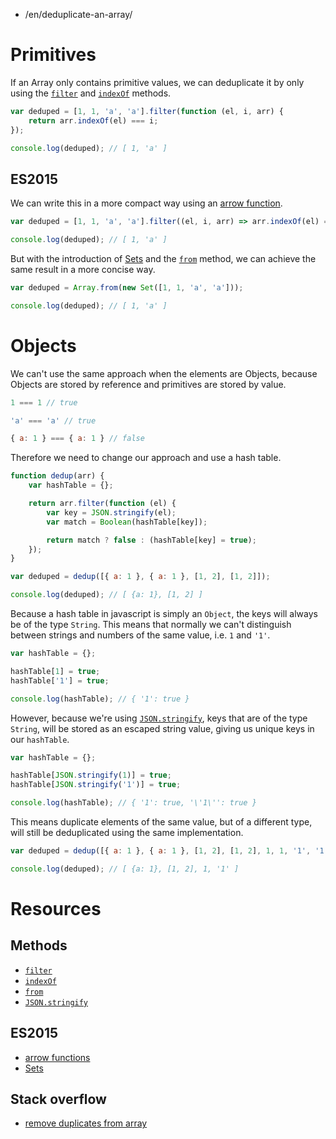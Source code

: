 -   /en/deduplicate-an-array/

# Primitives

If an Array only contains primitive values, we can deduplicate it by
only using the [`filter`](https://developer.mozilla.org/en-US/docs/Web/JavaScript/Reference/Global_Objects/Array/filter) and [`indexOf`](https://developer.mozilla.org/en-US/docs/Web/JavaScript/Reference/Global_Objects/Array/indexOf) methods.

```javascript
var deduped = [1, 1, 'a', 'a'].filter(function (el, i, arr) {
    return arr.indexOf(el) === i;
});

console.log(deduped); // [ 1, 'a' ]
```

## ES2015

We can write this in a more compact way using an [arrow function](https://developer.mozilla.org/en/docs/Web/JavaScript/Reference/Functions/Arrow_functions).

```javascript
var deduped = [1, 1, 'a', 'a'].filter((el, i, arr) => arr.indexOf(el) === i);

console.log(deduped); // [ 1, 'a' ]
```

But with the introduction of [Sets](https://developer.mozilla.org/en-US/docs/Web/JavaScript/Reference/Global_Objects/Set) and the [`from`](https://developer.mozilla.org/en/docs/Web/JavaScript/Reference/Global_Objects/Array/from) method, we can achieve the same
result in a more concise way.

```javascript
var deduped = Array.from(new Set([1, 1, 'a', 'a']));

console.log(deduped); // [ 1, 'a' ]
```

# Objects

We can't use the same approach when the elements are Objects,
because Objects are stored by reference and primitives are stored
by value.

```javascript
1 === 1 // true

'a' === 'a' // true

{ a: 1 } === { a: 1 } // false
```

Therefore we need to change our approach and use a hash table.

```javascript
function dedup(arr) {
    var hashTable = {};

    return arr.filter(function (el) {
        var key = JSON.stringify(el);
        var match = Boolean(hashTable[key]);

        return match ? false : (hashTable[key] = true);
    });
}

var deduped = dedup([{ a: 1 }, { a: 1 }, [1, 2], [1, 2]]);

console.log(deduped); // [ {a: 1}, [1, 2] ]
```

Because a hash table in javascript is simply an `Object`, the keys
will always be of the type `String`. This means that normally we can't
distinguish between strings and numbers of the same value, i.e. `1` and
`'1'`.

```javascript
var hashTable = {};

hashTable[1] = true;
hashTable['1'] = true;

console.log(hashTable); // { '1': true }
```

However, because we're using [`JSON.stringify`](https://developer.mozilla.org/en/docs/Web/JavaScript/Reference/Global_Objects/JSON/stringify), keys that are of the
type `String`, will be stored as an escaped string value, giving us unique
keys in our `hashTable`.

```javascript
var hashTable = {};

hashTable[JSON.stringify(1)] = true;
hashTable[JSON.stringify('1')] = true;

console.log(hashTable); // { '1': true, '\'1\'': true }
```

This means duplicate elements of the same value, but of a different type,
will still be deduplicated using the same implementation.

```javascript
var deduped = dedup([{ a: 1 }, { a: 1 }, [1, 2], [1, 2], 1, 1, '1', '1']);

console.log(deduped); // [ {a: 1}, [1, 2], 1, '1' ]
```

# Resources

## Methods

-   [`filter`](https://developer.mozilla.org/en-US/docs/Web/JavaScript/Reference/Global_Objects/Array/filter)
-   [`indexOf`](https://developer.mozilla.org/en-US/docs/Web/JavaScript/Reference/Global_Objects/Array/indexOf)
-   [`from`](https://developer.mozilla.org/en/docs/Web/JavaScript/Reference/Global_Objects/Array/from)
-   [`JSON.stringify`](https://developer.mozilla.org/en/docs/Web/JavaScript/Reference/Global_Objects/JSON/stringify)

## ES2015

-   [arrow functions](https://developer.mozilla.org/en/docs/Web/JavaScript/Reference/Functions/Arrow_functions)
-   [Sets](https://developer.mozilla.org/en-US/docs/Web/JavaScript/Reference/Global_Objects/Set)

## Stack overflow

-   [remove duplicates from array](http://stackoverflow.com/questions/9229645/remove-duplicates-from-javascript-array/9229821#9229821)
